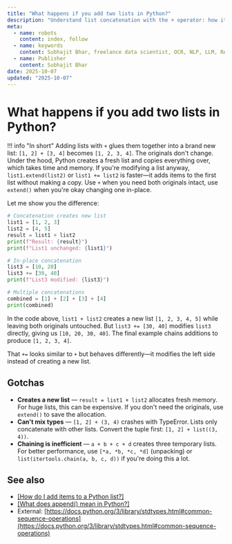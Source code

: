 ```yaml
---
title: "What happens if you add two lists in Python?"
description: "Understand list concatenation with the + operator: how it combines lists, performance implications, and alternatives."
meta:
  - name: robots
    content: index, follow
  - name: keywords
    content: Subhajit Bhar, freelance data scientist, OCR, NLP, LLM, RAG, knowledge base, python, lists, concatenation
  - name: Publisher
    content: Subhajit Bhar
date: 2025-10-07
updated: "2025-10-07"
---
```


# What happens if you add two lists in Python?

<!-- more -->

!!! info "In short"
    Adding lists with `+` glues them together into a brand new list: `[1, 2] + [3, 4]` becomes `[1, 2, 3, 4]`. The originals don't change. Under the hood, Python creates a fresh list and copies everything over, which takes time and memory. If you're modifying a list anyway, `list1.extend(list2)` or `list1 += list2` is faster—it adds items to the first list without making a copy. Use `+` when you need both originals intact, use `extend()` when you're okay changing one in-place.

Let me show you the difference:

```python
# Concatenation creates new list
list1 = [1, 2, 3]
list2 = [4, 5]
result = list1 + list2
print(f"Result: {result}")
print(f"List1 unchanged: {list1}")

# In-place concatenation
list3 = [10, 20]
list3 += [30, 40]
print(f"List3 modified: {list3}")

# Multiple concatenations
combined = [1] + [2] + [3] + [4]
print(combined)
```

In the code above, `list1 + list2` creates a new list `[1, 2, 3, 4, 5]` while leaving both originals untouched. But `list3 += [30, 40]` modifies `list3` directly, giving us `[10, 20, 30, 40]`. The final example chains additions to produce `[1, 2, 3, 4]`.

That `+=` looks similar to `+` but behaves differently—it modifies the left side instead of creating a new list.

## Gotchas

* **Creates a new list** — `result = list1 + list2` allocates fresh memory. For huge lists, this can be expensive. If you don't need the originals, use `extend()` to save the allocation.
* **Can't mix types** — `[1, 2] + (3, 4)` crashes with TypeError. Lists only concatenate with other lists. Convert the tuple first: `[1, 2] + list((3, 4))`.
* **Chaining is inefficient** — `a + b + c + d` creates three temporary lists. For better performance, use `[*a, *b, *c, *d]` (unpacking) or `list(itertools.chain(a, b, c, d))` if you're doing this a lot.

## See also

* [[How do I add items to a Python list?]](./how-to-add-items-to-list.md)
* [[What does append() mean in Python?]](./what-does-append-mean-in-python.md)
* External: [https://docs.python.org/3/library/stdtypes.html#common-sequence-operations](https://docs.python.org/3/library/stdtypes.html#common-sequence-operations)

<script type="application/ld+json">
{
  "@context": "https://schema.org",
  "@type": "FAQPage",
  "mainEntity": [{
    "@type": "Question",
    "name": "What happens if you add two lists in Python?",
    "acceptedAnswer": {
      "@type": "Answer",
      "text": "Adding lists with + glues them together into a brand new list: [1, 2] + [3, 4] becomes [1, 2, 3, 4]. The originals don't change. Under the hood, Python creates a fresh list and copies everything over, which takes time and memory. If you're modifying a list anyway, list1.extend(list2) or list1 += list2 is faster—it adds items to the first list without making a copy. Use + when you need both originals intact, use extend() when you're okay changing one in-place."
    }
  }]
}
</script>
